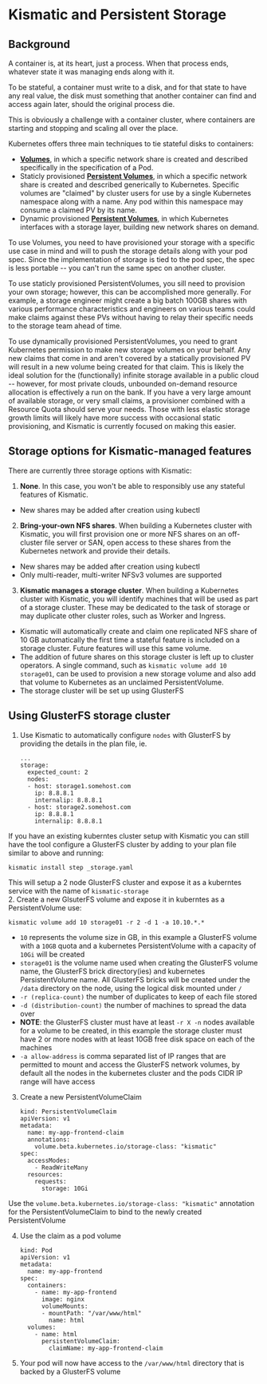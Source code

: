 # Kismatic and Persistent Storage

## Background

A container is, at its heart, just a process. When that process ends, whatever state it was managing ends along with it.

To be stateful, a container must write to a disk, and for that state to have any real value, the disk must something that another container can find and access again later, should the original process die.

This is obviously a challenge with a container cluster, where containers are starting and stopping and scaling all over the place.

Kubernetes offers three main techniques to tie stateful disks to containers:

* **[Volumes](http://kubernetes.io/docs/user-guide/volumes/)**, in which a specific network share is created and described specifically in the specification of a Pod.
* Staticly provisioned **[Persistent Volumes](http://kubernetes.io/docs/user-guide/persistent-volumes/)**, in which a specific network share is created and described generically to Kubernetes. Specific volumes are "claimed" by cluster users for use by a single Kubernetes namespace along with a name. Any pod within this namespace may consume a claimed PV by its name.
* Dynamic provisioned **[Persistent Volumes](http://kubernetes.io/docs/user-guide/persistent-volumes/)**, in which Kubernetes interfaces with a storage layer, building new network shares on demand.

To use Volumes, you need to have provisioned your storage with a specific use case in mind and will to push the storage details along with your pod spec. Since the implementation of storage is tied to the pod spec, the spec is less portable -- you can't run the same spec on another cluster.

To use staticly provisioned PersistentVolumes, you sill need to provision your own storage; however, this can be accomplished more generally. For example, a storage engineer might create a big batch 100GB shares with various performance characteristics and engineers on various teams could make claims against these PVs without having to relay their specific needs to the storage team ahead of time.

To use dynamically provisioned PersistentVolumes, you need to grant Kubernetes permission to make new storage volumes on your behalf. Any new claims that come in and aren't covered by a statically provisioned PV will result in a new volume being created for that claim. This is likely the ideal solution for the (functionally) infinite storage available in a public cloud -- however, for most private clouds, unbounded on-demand resource allocation is effectively a run on the bank. If you have a very large amount of available storage, or very small claims, a provisioner combined with a Resource Quota should serve your needs. Those with less elastic storage growth limits will likely have more success with occasional static provisioning, and Kismatic is currently focused on making this easier.

## Storage options for Kismatic-managed features

There are currently three storage options with Kismatic:

1. **None**. In this case, you won't be able to responsibly use any stateful features of Kismatic.
  * New shares may be added after creation using kubectl
2. **Bring-your-own NFS shares**. When building a Kubernetes cluster with Kismatic, you will first provision one or more NFS shares on an off-cluster file server or SAN, open access to these shares from the Kubernetes network and provide their details.
  * New shares may be added after creation using kubectl
  * Only multi-reader, multi-writer NFSv3 volumes are supported
3. **Kismatic manages a storage cluster**. When building a Kubernetes cluster with Kismatic, you will identify machines that will be used as part of a storage cluster. These may be dedicated to the task of storage or may duplicate other cluster roles, such as Worker and Ingress.
  * Kismatic will automatically create and claim one replicated NFS share of 10 GB automatically the first time a stateful feature is included on a storage cluster. Future features will use this same volume.
  * The addition of future shares on this storage cluster is left up to cluster operators. A single command, such as `kismatic volume add 10 storage01`, can be used to provision a new storage volume and also add that volume to Kubernetes as an unclaimed PersistentVolume.
  * The storage cluster will be set up using GlusterFS

## Using GlusterFS storage cluster

1. Use Kismatic to automatically configure `nodes` with GlusterFS by providing the details in the plan file, ie.
   ```
   ...
   storage:
     expected_count: 2
     nodes:
     - host: storage1.somehost.com
       ip: 8.8.8.1
       internalip: 8.8.8.1
     - host: storage2.somehost.com
       ip: 8.8.8.1
       internalip: 8.8.8.1
   ```
   
 If you have an existing kuberntes cluster setup with Kismatic you can still have the tool configure a GlusterFS cluster by adding to your plan file similar to above and running:
   ```
   kismatic install step _storage.yaml
   ```
   
 This will setup a 2 node GlusterFS cluster and expose it as a kuberntes service with the name of `kismatic-storage`  
2. Create a new GlsuterFS volume and expose it in kuberntes as a PersistentVolume use:
   ```
   kismatic volume add 10 storage01 -r 2 -d 1 -a 10.10.*.*
   ```
   
  * `10` represents the volume size in GB, in this example a GlusterFS volume with a `10GB` quota and a kubernetes PersistentVolume with a capacity of `10Gi` will be created
  * `storage01` is the volume name used when creating the GlusterFS volume name, the GlusterFS brick directory(ies) and kubernetes PersistentVolume name. All GlusterFS bricks will be created under the `/data` directory on the node, using the logical disk mounted under `/`
  * `-r (replica-count)` the number of duplicates to keep of each file stored
  * `-d (distribution-count)` the number of machines to spread the data over
  * **NOTE**: the GlusterFS cluster must have at least `-r X -n` nodes available for a volume to be created, in this example the storage cluster must have 2 or more nodes with at least 10GB free disk space on each of the machines
  * `-a allow-address` is comma separated list of IP ranges that are permitted to mount and access the GlusterFS network volumes, by default all the nodes in the kubernetes cluster and the pods CIDR IP range will have access
3. Create a new PersistentVolumeClaim
   ```
   kind: PersistentVolumeClaim
   apiVersion: v1
   metadata:
     name: my-app-frontend-claim
     annotations:
       volume.beta.kubernetes.io/storage-class: "kismatic"
   spec:
     accessModes:
       - ReadWriteMany
     resources:
       requests:
         storage: 10Gi
   ```
  
 Use the `volume.beta.kubernetes.io/storage-class: "kismatic"` annotation for the PersistentVolumeClaim to bind to the newly created PersistentVolume 
 
4. Use the claim as a pod volume
   ```
   kind: Pod
   apiVersion: v1
   metadata:
     name: my-app-frontend
   spec:
     containers:
       - name: my-app-frontend
         image: nginx
         volumeMounts:
         - mountPath: "/var/www/html"
           name: html
     volumes:
       - name: html
         persistentVolumeClaim:
           claimName: my-app-frontend-claim
   ```
  
5. Your pod will now have access to the `/var/www/html` directory that is backed by a GlusterFS volume
